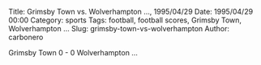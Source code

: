 Title: Grimsby Town vs. Wolverhampton …, 1995/04/29
Date: 1995/04/29 00:00
Category: sports
Tags: football, football scores, Grimsby Town, Wolverhampton …
Slug: grimsby-town-vs-wolverhampton
Author: carbonero


Grimsby Town 0 - 0 Wolverhampton …
